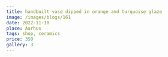 ```yaml
---
title: handbuilt vase dipped in orange and turquoise glaze
image: /images/blogs/161
date: 2022-11-10
place: Aarhus
tags: shop, ceramics
price: 350
gallery: 3
---
```

